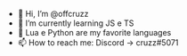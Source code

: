 - 👋 Hi, I’m @offcruzz
- 🌱 I’m currently learning JS e TS
- 💞️ Lua e Python are my favorite languages
- 📫 How to reach me: Discord -> cruzz#5071

<!---
offcruzz/offcruzz is a ✨ special ✨ repository because its `README.md` (this file) appears on your GitHub profile.
You can click the Preview link to take a look at your changes.
--->
